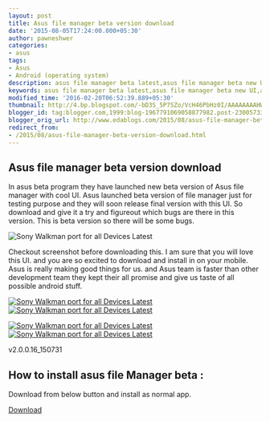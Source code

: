 ```yaml
---
layout: post
title: Asus file manager beta version download
date: '2015-08-05T17:24:00.000+05:30'
author: pawneshwer
categories:
- asus
tags:
- Asus
- Android (operating system)
description: asus file manager beta latest,asus file manager beta new UI,asus file manager beta cool UI, asus file manager updated UI beta v2.0.0.16_150731
keywords: asus file manager beta latest,asus file manager beta new UI,asus file manager beta cool UI, asus file manager updated UI beta v2.0.0.16_150731
modified_time: '2016-02-20T06:52:39.889+05:30'
thumbnail: http://4.bp.blogspot.com/-bD3S_5P7SZo/VcH46PbHz0I/AAAAAAAAHWI/tXJfoPz4Ct0/s72-c/asus-file-manager-beta-version-download.png
blogger_id: tag:blogger.com,1999:blog-1967791069058877982.post-2300573305402403026
blogger_orig_url: http://www.edablogs.com/2015/08/asus-file-manager-beta-version-download.html
redirect_from:
- /2015/08/asus-file-manager-beta-version-download.html
---
```


## Asus file manager beta version download

In asus beta program they have launched new beta version of Asus file manager with cool UI. Asus launched beta version of file manager just for testing purpose and they will soon release final version with this UI. So download and give it a try and figureout which bugs are there in this version. This is beta version so there will be some bugs.

![Sony Walkman port for all Devices Latest](http://4.bp.blogspot.com/-bD3S_5P7SZo/VcH46PbHz0I/AAAAAAAAHWI/tXJfoPz4Ct0/s320/asus-file-manager-beta-version-download.png "Sony Walkman port for all Devices Latest")

Checkout screenshot before downloading this. I am sure that you will love this UI. and you are so excited to download and install in on your mobile. Asus is really making good things for us. and Asus team is faster than other development team they kept their all promise and give us taste of all possible android stuff.

[![Sony Walkman port for all Devices Latest](http://4.bp.blogspot.com/-AhWofYXu5CQ/VcH45CXhnQI/AAAAAAAAHV4/Xh5i6P9kkuc/s320/asus-file-manager-beta-version-download-4.png "Sony Walkman port for all Devices Latest")](http://4.bp.blogspot.com/-AhWofYXu5CQ/VcH45CXhnQI/AAAAAAAAHV4/Xh5i6P9kkuc/s1600/asus-file-manager-beta-version-download-4.png)[![Sony Walkman port for all Devices Latest](http://4.bp.blogspot.com/-bD3S_5P7SZo/VcH46PbHz0I/AAAAAAAAHWI/tXJfoPz4Ct0/s320/asus-file-manager-beta-version-download.png "Sony Walkman port for all Devices Latest")](http://4.bp.blogspot.com/-bD3S_5P7SZo/VcH46PbHz0I/AAAAAAAAHWI/tXJfoPz4Ct0/s1600/asus-file-manager-beta-version-download.png)

[![Sony Walkman port for all Devices Latest](http://3.bp.blogspot.com/-GGE7Zrk3gKA/VcH45AGc1RI/AAAAAAAAHV0/p1M3bxhel0I/s320/asus-file-manager-beta-version-download-2.png "Sony Walkman port for all Devices Latest")](http://3.bp.blogspot.com/-GGE7Zrk3gKA/VcH45AGc1RI/AAAAAAAAHV0/p1M3bxhel0I/s1600/asus-file-manager-beta-version-download-2.png)[![Sony Walkman port for all Devices Latest](http://1.bp.blogspot.com/-2PrnlrmaIpc/VcH44_GBqsI/AAAAAAAAHVw/MKMFn6eurUU/s320/asus-file-manager-beta-version-download-3.png "Sony Walkman port for all Devices Latest")](http://1.bp.blogspot.com/-2PrnlrmaIpc/VcH44_GBqsI/AAAAAAAAHVw/MKMFn6eurUU/s1600/asus-file-manager-beta-version-download-3.png)

v2.0.0.16_150731

## How to install asus file Manager beta :

Download from below button and install as normal app.

[Download](https://userscloud.com/wplfeq8glz7l)